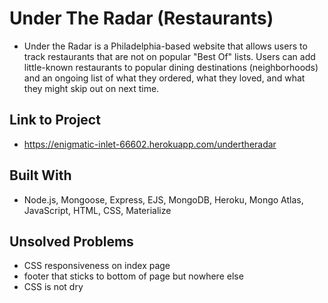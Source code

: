 # Under The Radar (Restaurants)
* Under the Radar is a Philadelphia-based website that allows users to track restaurants that are not on popular "Best Of" lists. Users can add little-known restaurants to popular dining destinations (neighborhoods) and an ongoing list of what they ordered, what they loved, and what they might skip out on next time.

## Link to Project
* https://enigmatic-inlet-66602.herokuapp.com/undertheradar

## Built With
* Node.js, Mongoose, Express, EJS, MongoDB, Heroku, Mongo Atlas, JavaScript, HTML, CSS, Materialize

## Unsolved Problems
* CSS responsiveness on index page
* footer that sticks to bottom of page but nowhere else
* CSS is not dry
